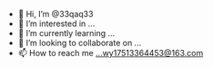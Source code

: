 - 👋 Hi, I’m @33qaq33
- 👀 I’m interested in ...
- 🌱 I’m currently learning ...
- 💞️ I’m looking to collaborate on ...
- 📫 How to reach me ...wy17513364453@163.com

<!---
33qaq33/33qaq33 is a ✨ special ✨ repository because its `README.md` (this file) appears on your GitHub profile.
You can click the Preview link to take a look at your changes.
--->
